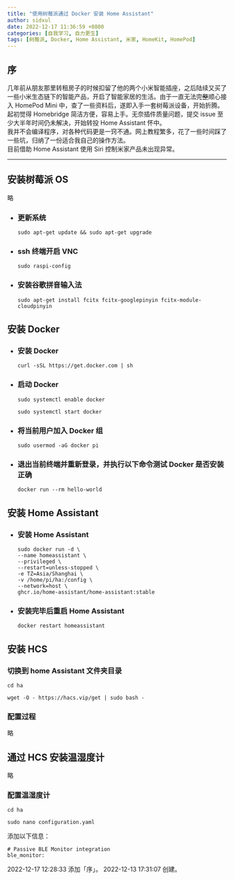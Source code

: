 ```yaml
---
title: "使用树莓派通过 Docker 安装 Home Assistant"
author: sidxul
date: 2022-12-17 11:36:59 +0800
categories: [自我学习, 自力更生]
tags: [树莓派, Docker, Home Assistant, 米家, HomeKit, HomePod]
---
```


## 序

几年前从朋友那里转租房子的时候扣留了他的两个小米智能插座，之后陆续又买了一些小米生态链下的智能产品，开启了智能家居的生活。由于一直无法~~完整~~顺心接入 HomePod Mini 中，查了一些资料后，遂即入手一套树莓派设备，开始折腾。起初觉得 Homebridge 简洁方便，容易上手。无奈插件质量问题，提交 issue 至少大半年时间仍未解决，开始转投 Home Assistant 怀中。<br>我并不会编译程序，对各种代码更是一窍不通。网上教程繁多，花了一些时间踩了一些坑，归纳了一份适合我自己的操作方法。<br>目前借助 Home Assistant 使用 Siri 控制米家产品未出现异常。
<hr>

## 安装树莓派 OS

略

* ### 更新系统

  ```console
  sudo apt-get update && sudo apt-get upgrade
  ```

* ### ssh 终端开启 VNC

  ```console
  sudo raspi-config
  ```

* ### 安装谷歌拼音输入法

  ```console
  sudo apt-get install fcitx fcitx-googlepinyin fcitx-module-cloudpinyin
  ```

## 安装 Docker

* ### 安装 Docker

  ```console
  curl -sSL https://get.docker.com | sh
  ```

* ### 启动 Docker

  ```console
  sudo systemctl enable docker
  ```

  ```console
  sudo systemctl start docker
  ```

* ### 将当前用户加入 Docker 组

  ```console
  sudo usermod -aG docker pi
  ```

* ### 退出当前终端并重新登录，并执行以下命令测试 Docker 是否安装正确

  ```console
  docker run --rm hello-world
  ```

## 安装 Home Assistant

* ### 安装 Home Assistant

  ```console
  sudo docker run -d \
  --name homeassistant \
  --privileged \
  --restart=unless-stopped \
  -e TZ=Asia/Shanghai \
  -v /home/pi/ha:/config \
  --network=host \
  ghcr.io/home-assistant/home-assistant:stable
  ```

* ### 安装完毕后重启 Home Assistant

  ```console
  docker restart homeassistant
  ```

## 安装 HCS

### 切换到 home Assistant 文件夹目录
```console
cd ha
```

```console
wget -O - https://hacs.vip/get | sudo bash -
```

### 配置过程

略

## 通过 HCS 安装温湿度计

略
### 配置温湿度计

```console
cd ha
```

```console
sudo nano configuration.yaml
```

添加以下信息：

```plaintext
# Passive BLE Monitor integration
ble_monitor:
```

2022-12-17 12:28:33 添加「序」。
2022-12-13 17:31:07 创建。